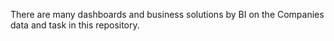 There are many dashboards and business solutions by BI on the Companies data and task in this repository.
